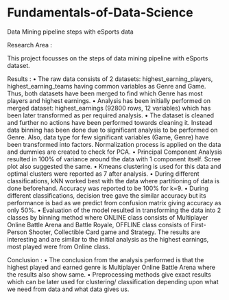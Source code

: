 # Fundamentals-of-Data-Science
Data Mining pipeline steps with eSports data

Research Area :

This project focusses on the steps of data mining pipeline with eSports dataset.

Results :
•	The raw data consists of 2 datasets: highest_earning_players, highest_earning_teams having common variables as Genre and Game. Thus, both datasets have been merged to find which Genre has most players and highest earnings. 
•	Analysis has been initially performed on merged dataset: highest_earnings (92800 rows, 12 variables) which has been later transformed as per required analysis. 
•	The dataset is cleaned and further no actions have been performed towards cleaning it. Instead data binning has been done due to significant analysis to be performed on Genre. Also, data type for few significant variables (Game, Genre) have been transformed into factors. Normalization process is applied on the data and dummies are created to check for PCA. 
•	Principal Component Analysis resulted in 100% of variance around the data with 1 component itself. Scree plot also suggested the same. 
•	Kmeans clustering is used for this data and optimal clusters were reported as 7 after analysis. 
•	During different classifications, kNN worked best with the data where partitioning of data is done beforehand. Accuracy was reported to be 100% for k=9. 
•	During different classifications, decision tree gave the similar accuracy but its performance is bad as we predict from confusion matrix giving accuracy as only 50%. 
•	Evaluation of the model resulted in transforming the data into 2 classes by binning method where ONLINE class consists of Multiplayer Online Battle Arena and Battle Royale, OFFLINE class consists of First-Person Shooter, Collectible Card game and Strategy. The results are interesting and are similar to the initial analysis as the highest earnings, most played were from Online class.  

Conclusion :
•	The conclusion from the analysis performed is that the highest played and earned genre is Multiplayer Online Battle Arena where the results also show same.
•	Preprocessing methods give exact results which can be later used for clustering/ classification depending upon what we need from data and what data gives us.
